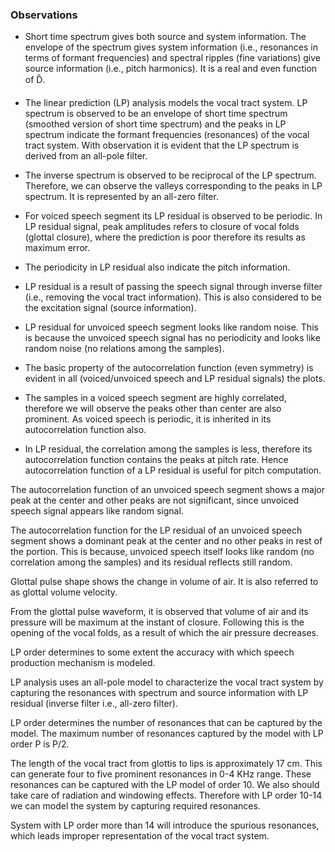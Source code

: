 ### Observations

- Short time spectrum gives both source and system information. The envelope of the spectrum gives system information (i.e., resonances in terms of formant frequencies) and spectral ripples (fine variations) give source information (i.e., pitch harmonics). It is a real and even function of Ď.

- The linear prediction (LP) analysis models the vocal tract system. LP spectrum is observed to be an envelope of short time spectrum (smoothed version of short time spectrum) and the peaks in LP spectrum indicate the formant frequencies (resonances) of the vocal tract system. With observation it is evident that the LP spectrum is derived from an all-pole filter.

- The inverse spectrum is observed to be reciprocal of the LP spectrum. Therefore, we can observe the valleys corresponding to the peaks in LP spectrum. It is represented by an all-zero filter.

- For voiced speech segment its LP residual is observed to be periodic. In LP residual signal, peak amplitudes refers to closure of vocal folds (glottal closure), where the prediction is poor therefore its results as maximum error.


- The periodicity in LP residual also indicate the pitch information.

- LP residual is a result of passing the speech signal through inverse filter (i.e., removing the vocal tract information). This is also considered to be the excitation signal (source information).

- LP residual for unvoiced speech segment looks like random noise. This is because the unvoiced speech signal has no periodicity and looks like random noise (no relations among the samples).

- The basic property of the autocorrelation function (even symmetry) is evident in all (voiced/unvoiced speech and LP residual signals) the plots.


- The samples in a voiced speech segment are highly correlated, therefore we will observe the peaks other than center are also prominent. As voiced speech is periodic, it is inherited in its autocorrelation function also.


- In LP residual, the correlation among the samples is less, therefore its autocorrelation function contains the peaks at pitch rate. Hence autocorrelation function of a LP residual is useful for pitch computation.


The autocorrelation function of an unvoiced speech segment shows a major peak at the center and other peaks are not significant, since unvoiced speech signal appears like random signal.

The autocorrelation function for the LP residual of an unvoiced speech segment shows a dominant peak at the center and no other peaks in rest of the portion. This is because, unvoiced speech itself looks like random (no correlation among the samples) and its residual reflects still random.


Glottal pulse shape shows the change in volume of air. It is also referred to as glottal volume velocity.


From the glottal pulse waveform, it is observed that volume of air and its pressure will be maximum at the instant of closure. Following this is the opening of the vocal folds, as a result of which the air pressure decreases.

LP order determines to some extent the accuracy with which speech production mechanism is modeled.


LP analysis uses an all-pole model to characterize the vocal tract system by capturing the resonances with spectrum and source information with LP residual (inverse filter i.e., all-zero filter).


LP order determines the number of resonances that can be captured by the model. The maximum number of resonances captured by the model with LP order P is P/2.


The length of the vocal tract from glottis to lips is approximately 17 cm. This can generate four to five prominent resonances in 0-4 KHz range. These resonances can be captured with the LP model of order 10. We also should take care of radiation and windowing effects. Therefore with LP order 10-14 we can model the system by capturing required resonances. 

System with LP order more than 14 will introduce the spurious resonances, which leads improper representation of the vocal tract system.
